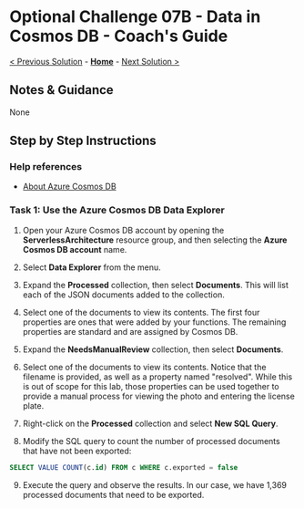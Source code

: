 # Optional Challenge 07B - Data in Cosmos DB - Coach's Guide 

[< Previous Solution](./Solution-07A.md) - **[Home](./README.md)** - [Next Solution >](./Solution-08.md)

## Notes & Guidance

None

## Step by Step Instructions


### Help references

- [About Azure Cosmos DB](https://docs.microsoft.com/azure/cosmos-db/introduction)

### Task 1: Use the Azure Cosmos DB Data Explorer

1.  Open your Azure Cosmos DB account by opening the **ServerlessArchitecture** resource group, and then selecting the **Azure Cosmos DB account** name.

2.  Select **Data Explorer** from the menu.


3.  Expand the **Processed** collection, then select **Documents**. This will list each of the JSON documents added to the collection.

4.  Select one of the documents to view its contents. The first four properties are ones that were added by your functions. The remaining properties are standard and are assigned by Cosmos DB.

5.  Expand the **NeedsManualReview** collection, then select **Documents**.

6.  Select one of the documents to view its contents. Notice that the filename is provided, as well as a property named "resolved". While this is out of scope for this lab, those properties can be used together to provide a manual process for viewing the photo and entering the license plate.

7.  Right-click on the **Processed** collection and select **New SQL Query**.

8.  Modify the SQL query to count the number of processed documents that have not been exported:

```sql
SELECT VALUE COUNT(c.id) FROM c WHERE c.exported = false
```

9.  Execute the query and observe the results. In our case, we have 1,369 processed documents that need to be exported.



